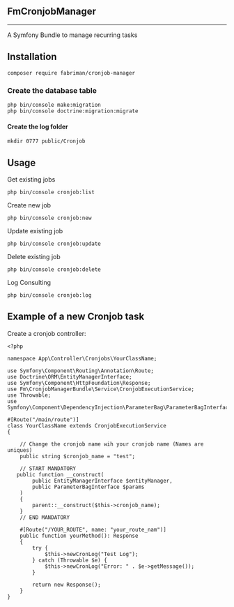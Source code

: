 ## FmCronjobManager

---

A Symfony Bundle to manage recurring tasks

## Installation

    composer require fabriman/cronjob-manager

### Create the database table

    php bin/console make:migration
    php bin/console doctrine:migration:migrate

#### Create the log folder

    mkdir 0777 public/Cronjob

## Usage

Get existing jobs

    php bin/console cronjob:list

Create new job

    php bin/console cronjob:new

Update existing job

    php bin/console cronjob:update

Delete existing job

    php bin/console cronjob:delete

 Log Consulting

    php bin/console cronjob:log


## Example of a new Cronjob task
Create a cronjob controller:

    <?php

    namespace App\Controller\Cronjobs\YourClassName;
    
    use Symfony\Component\Routing\Annotation\Route;
    use Doctrine\ORM\EntityManagerInterface;
    use Symfony\Component\HttpFoundation\Response;
    use Fm\CronjobManagerBundle\Service\CronjobExecutionService;
    use Throwable;
    use Symfony\Component\DependencyInjection\ParameterBag\ParameterBagInterface;
    
    #[Route("/main/route")]
    class YourClassName extends CronjobExecutionService
    {
        
        // Change the cronjob name wih your cronjob name (Names are uniques)
        public string $cronjob_name = "test";

        // START MANDATORY
       public function __construct(
            public EntityManagerInterface $entityManager,
            public ParameterBagInterface $params
        )
        {
            parent::__construct($this->cronjob_name);
        }
        // END MANDATORY
    
        #[Route("/YOUR_ROUTE", name: "your_route_nam")]
        public function yourMethod(): Response
        {
            try {
                $this->newCronLog("Test Log");
            } catch (Throwable $e) {
                $this->newCronLog("Error: " . $e->getMessage());
            }

            return new Response();
        }
    }
